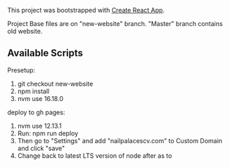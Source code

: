 This project was bootstrapped with [Create React App](https://github.com/facebook/create-react-app).

Project Base files are on "new-website" branch.
"Master" branch contains old website.

## Available Scripts

Presetup:

1. git checkout new-website
2. npm install
3. nvm use 16.18.0

deploy to gh pages:

1. nvm use 12.13.1
2. Run: npm run deploy
3. Then go to "Settings" and add "nailpalacescv.com" to Custom Domain and click "save"
4. Change back to latest LTS version of node after as to
